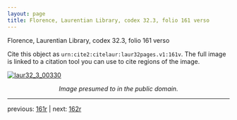 ```yaml
---
layout: page
title: Florence, Laurentian Library, codex 32.3, folio 161 verso
---
```


Florence, Laurentian Library, codex 32.3, folio 161 verso

Cite this object as `urn:cite2:citelaur:laur32pages.v1:161v`.  The full image is linked to a citation tool you can use to cite regions of the image.

[![laur32_3_00330](http://www.homermultitext.org/iipsrv?IIIF=/project/homer/pyramidal/deepzoom/citelaur/laur32imgs/v1/laur32_3_00330.tif/full/800,/0/default.jpg)](http://www.homermultitext.org/ict2/?urn=urn:cite2:citelaur:laur32imgs.v1:laur32_3_00330) 

<p style="text-align: center; font-style: italic;">Image presumed to in the public domain.</p>

---

previous: [161r](../161r/) | next: [162r](../162r/)